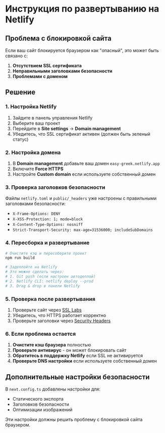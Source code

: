 # Инструкция по развертыванию на Netlify

## Проблема с блокировкой сайта

Если ваш сайт блокируется браузером как "опасный", это может быть связано с:

1. **Отсутствием SSL сертификата**
2. **Неправильными заголовками безопасности**
3. **Проблемами с доменом**

## Решение

### 1. Настройка Netlify

1. Зайдите в панель управления Netlify
2. Выберите ваш проект
3. Перейдите в **Site settings** → **Domain management**
4. Убедитесь, что SSL сертификат активен (должен быть зеленый статус)

### 2. Настройка домена

1. В **Domain management** добавьте ваш домен `easy-greek.netlify.app`
2. Включите **Force HTTPS**
3. Настройте **Custom domain** если используете собственный домен

### 3. Проверка заголовков безопасности

Файлы `netlify.toml` и `public/_headers` уже настроены с правильными заголовками безопасности:

- `X-Frame-Options: DENY`
- `X-XSS-Protection: 1; mode=block`
- `X-Content-Type-Options: nosniff`
- `Strict-Transport-Security: max-age=31536000; includeSubDomains`

### 4. Пересборка и развертывание

```bash
# Очистите кэш и пересоберите проект
npm run build

# Задеплойте на Netlify
# Это можно сделать через:
# 1. Git push (если настроен автодеплой)
# 2. Netlify CLI: netlify deploy --prod
# 3. Drag & drop в панели Netlify
```

### 5. Проверка после развертывания

1. Проверьте сайт через [SSL Labs](https://www.ssllabs.com/ssltest/)
2. Убедитесь, что HTTPS работает корректно
3. Проверьте заголовки через [Security Headers](https://securityheaders.com/)

### 6. Если проблема остается

1. **Очистите кэш браузера** полностью
2. **Проверьте антивирус** - он может блокировать сайт
3. **Обратитесь в поддержку Netlify** если SSL не активируется
4. **Проверьте DNS настройки** если используете собственный домен

## Дополнительные настройки безопасности

В `next.config.ts` добавлены настройки для:
- Статического экспорта
- Заголовков безопасности
- Оптимизации изображений

Эти настройки должны решить проблему с блокировкой сайта браузером.
